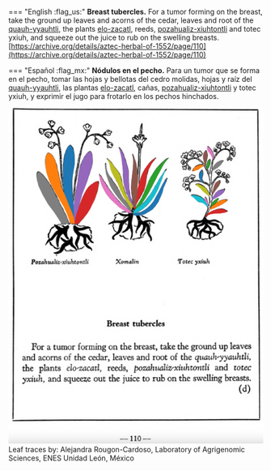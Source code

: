 
=== "English :flag_us:"
    **Breast tubercles.** For a tumor forming on the breast, take the ground up leaves and acorns of the cedar, leaves and root of the [quauh-yyauhtli](Quauh-yyauhtli.md), the plants [elo-zacatl](Elo-zacatl.md), reeds, [pozahualiz-xiuhtontli](Pozahualiz-xiuhtontli.md) and totec yxiuh, and squeeze out the juice to rub on the swelling breasts.  
    [https://archive.org/details/aztec-herbal-of-1552/page/110](https://archive.org/details/aztec-herbal-of-1552/page/110)  


=== "Español :flag_mx:"
    **Nódulos en el pecho.** Para un tumor que se forma en el pecho, tomar las hojas y bellotas del cedro molidas, hojas y raíz del [quauh-yyauhtli](Quauh-yyauhtli.md), las plantas [elo-zacatl](Elo-zacatl.md), cañas, [pozahualiz-xiuhtontli](Pozahualiz-xiuhtontli.md) y totec yxiuh, y exprimir el jugo para frotarlo en los pechos hinchados.  


![A_p110.png](assets/A_p110.png)  
Leaf traces by: Alejandra Rougon-Cardoso, Laboratory of Agrigenomic Sciences, ENES Unidad León, México  